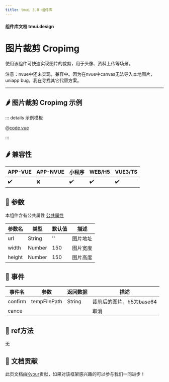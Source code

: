 ```yaml
---
title: tmui 3.0 组件库
---
```


<script setup>
import webview from '../components/mobileWebview.vue'
</script>

#### 组件库文档 tmui.design

# 图片裁剪 Cropimg
使用该组件可快速实现图片的裁剪，用于头像、资料上传等场景。

注意：nvue中还未实现，兼容中。因为在nvue中canvas无法导入本地图片，uniapp bug。我在寻找其它代替方案。

---

## :hot_pepper: 图片裁剪 Cropimg 示例

<webview url="https://tmui.design/h5/#/pages/other/cropimg"></webview>

::: details 示例模板

@[code vue](pages/other/cropimg.vue)

:::

## :hot_pepper: 兼容性

| APP-VUE            | APP-NVUE | 小程序                | WEB/H5             | VUE3/TS            |
|--------------------|----------|--------------------|--------------------|--------------------|
| :heavy_check_mark: | :x:      | :heavy_check_mark: | :heavy_check_mark: | :heavy_check_mark: |

## :seedling: 参数
本组件含有公共属性 [公共属性](/doc/spec/组件公共样式.md)

| 参数名    | 类型     | 默认值 | 描述   |
|--------|--------|-----|------|
| url    | String | ''  | 图片地址 |
| width  | Number | 150 | 图片宽度 |
| height | Number | 150 | 图片高度 |

## :rose: 事件
| 事件名     | 参数           | 返回数据   | 描述               |
|---------|--------------|--------|------------------|
| confirm | tempFilePath | String | 裁剪后的图片，h5为base64 |
| cance   |              |        | 取消               |


## :green_salad: ref方法
无

## :couplekiss: 文档贡献
此页文档由[Kyour](https://github.com/kyour-cn)贡献，如果对该框架感兴趣的可以参与我们一同进步！
